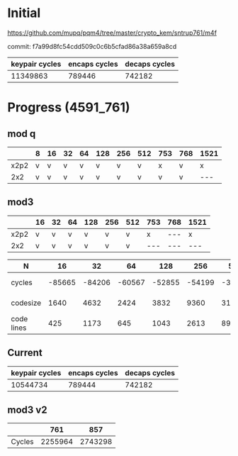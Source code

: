 # Initial

https://github.com/mupq/pqm4/tree/master/crypto_kem/sntrup761/m4f

commit: f7a99d8fc54cdd509c0c6b5cfad86a38a659a8cd

|keypair cycles|encaps cycles|decaps cycles|
|---|---|---|
|11349863|789446|742182|

# Progress (4591_761)
## mod q
|      |8  |16 |32 |64 |128|256|512|753|768|1521|
|------|---|---|---|---|---|---|---|---|---|---|
| x2p2 | v | v | v | v | v | v | v | x | v | x |
| 2x2  | v | v | v | v | v | v | v | v | v |---|

## mod3
|      |16 |32 |64 |128|256|512|753|768|1521|
|------|---|---|---|---|---|---|---|---|---|
| x2p2 | v | v | v | v | v | v | x |---| x |
| 2x2  | v | v | v | v | v | v |---|---|---|

| N        |16      |32      |64      |128     |256     |512     |753|768|1521|
|----------|--------|--------|--------|--------|--------|--------|---|---|---|
| cycles   | -85665 | -84206 | -60567 | -52855 | -54199 | -35755 |---|---|---|
| codesize |  1640  |  4632  |  2424  |  3832  |  9360  |  31640 |---|---|---|
| code lines |  425  |  1173  |  645  |  1043  |  2613  |  8943 |---|---|---|


## Current
|keypair cycles|encaps cycles|decaps cycles|
|---|---|---|
|10544734|789444|742182|



## mod3 v2
|      |761     |857    |
|------|--------|-------|
|Cycles|2255964 |2743298|